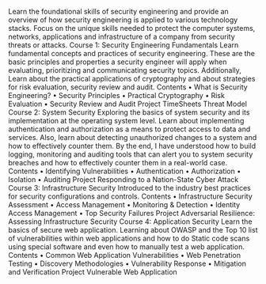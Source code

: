 Learn the foundational skills of security engineering and provide an overview of how security engineering is applied to various technology stacks. Focus on the unique skills needed to protect the computer systems, networks, applications and infrastructure of a company from security threats or attacks.
Course 1: Security Engineering Fundamentals
Learn fundamental concepts and practices of security engineering. These are the basic principles and properties a security engineer will apply when evaluating, prioritizing and communicating security topics. Additionally, Learn about the practical applications of cryptography and about strategies for risk evaluation, security review and audit.
Contents
•	What is Security Engineering?
•	Security Principles
•	Practical Cryptography
•	Risk Evaluation
•	Security Review and Audit
Project
TimeSheets Threat Model
Course 2: System Security
Exploring the basics of system security and its implementation at the operating system level. Learn about implementing authentication and authorization as a means to protect access to data and services. Also, learn about detecting unauthorized changes to a system and how to effectively counter them. By the end, I have understood how to build logging, monitoring and auditing tools that can alert you to system security breaches and how to effectively counter them in a real-world case.
Contents
•	Identifying Vulnerabilities
•	Authentication
•	Authorization
•	Isolation
•	Auditing
Project
Responding to a Nation-State Cyber Attack
Course 3: Infrastructure Security
Introduced to the industry best practices for security configurations and controls. 
Contents
•	Infrastructure Security Assessment
•	Access Management
•	Monitoring & Detection
•	Identity Access Management
•	Top Security Failures
Project
Adversarial Resilience: Assessing Infrastructure Security
Course 4: Application Security
Learn the basics of secure web application. Learning about OWASP and the Top 10 list of vulnerabilities within web applications and how to do Static code scans using special software and even how to manually test a web application.
Contents
•	Common Web Application Vulnerabilities
•	Web Penetration Testing
•	Discovery Methodologies
•	Vulnerability Response
•	Mitigation and Verification
Project
Vulnerable Web Application
